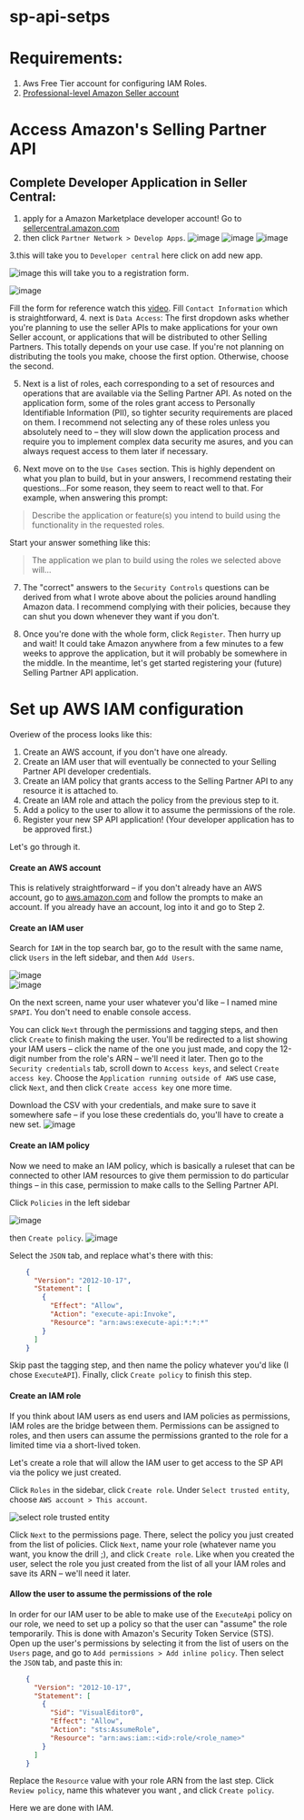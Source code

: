 # sp-api-setps

Requirements:
===================
1. Aws Free Tier account for configuring IAM Roles.
2. [Professional-level Amazon Seller account](https://sellercentral.amazon.com/)

Access Amazon's Selling Partner API 
===================
## Complete Developer Application in Seller Central:
1. apply for a Amazon Marketplace developer account! Go to [sellercentral.amazon.com](https://sellercentral.amazon.com)
2. then click `Partner Network > Develop Apps`.
![image](https://user-images.githubusercontent.com/89484481/218136662-57146edf-25b9-46a0-b85d-f5dda18947a4.png)
![image](https://user-images.githubusercontent.com/89484481/218136791-8974ae04-7658-4adf-b446-a678e2d85edd.png)
![image](https://user-images.githubusercontent.com/89484481/218137154-9201c969-224b-48bd-8ebd-ac1f1c8d9025.png)

3.this will take you to `Developer central` here click on add new app.

 ![image](https://user-images.githubusercontent.com/89484481/217552820-109fa024-4819-42a7-8eb6-eeffdc8b91ec.png)
 this will take you to a registration  form.

![image](https://user-images.githubusercontent.com/89484481/218138206-941f2dd0-2a28-4751-b86b-5e03e09688c5.png)

Fill the form for reference watch this [video](https://youtu.be/KSjPTqNBlGc?list=PLyrrqKCT7jFKENJO9n_Y68-5o2GZLgLUU&t=235). 
Fill `Contact Information` which is straightforward, 
4. next is  `Data Access`:
The first dropdown asks whether you're planning to use the seller APIs to make applications for your own Seller account, or applications that will be distributed to other Selling Partners. This totally depends on your use case. If you're not planning on distributing the tools you make, choose the first option. Otherwise, choose the second.

5. Next is a list of roles, each corresponding to a set of resources and operations that are available via the Selling Partner API. As noted on the application form, some of the roles grant access to Personally Identifiable Information (PII), so tighter security requirements are placed on them. I recommend not selecting any of these roles unless you absolutely need to – they will slow down the application process and require you to implement complex data security me asures, and you can always request access to them later if necessary.

6. Next move on to the `Use Cases` section. This is highly dependent on what you plan to build, but in your answers, I recommend restating their questions...For some reason, they seem to react well to that. For example, when answering this prompt:

> Describe the application or feature(s) you intend to build using the functionality in the requested roles.

Start your answer something like this:

> The application we plan to build using the roles we selected above will...

7. The "correct" answers to the `Security Controls` questions can be derived from what I wrote above about the policies around handling Amazon data. I recommend complying with their policies, because they can shut you down whenever they want if you don't.

8. Once you're done with the whole form, click `Register`. Then hurry up and wait! It could take Amazon anywhere from a few minutes to a few weeks to approve the application, but it will probably be somewhere in the middle. In the meantime, let's get started registering your (future) Selling Partner API application.

[](#set-up-aws-iam-configuration)Set up AWS IAM configuration
===================

Overiew of the process looks like this:

1.  Create an AWS account, if you don't have one already.
2.  Create an IAM user that will eventually be connected to your Selling Partner API developer credentials.
3.  Create an IAM policy that grants access to the Selling Partner API to any resource it is attached to.
4.  Create an IAM role and attach the policy from the previous step to it.
5.  Add a policy to the user to allow it to assume the permissions of the role.
6.  Register your new SP API application! (Your developer application has to be approved first.)

Let's go through it.

#### [](#create-an-aws-account)Create an AWS account

This is relatively straightforward – if you don't already have an AWS account, go to [aws.amazon.com](https://aws.amazon.com) and follow the prompts to make an account. If you already have an account, log into it and go to Step 2.

#### [](#create-an-iam-user)Create an IAM user

Search for `IAM` in the top search bar, go to the result with the same name, click `Users` in the left sidebar, and then `Add Users`.

![image](https://user-images.githubusercontent.com/89484481/218149801-a9f73513-c3ba-45a6-84e6-4267beedd2e8.png)
</br>
![image](https://user-images.githubusercontent.com/89484481/218150193-9dafb239-ec10-4e38-9ed0-3c20f14772d5.png)


On the next screen, name your user whatever you'd like – I named mine `SPAPI`. You don't need to enable console access.

You can click `Next` through the permissions and tagging steps, and then click `Create` to finish making the user. You'll be redirected to a list showing your IAM users – click the name of the one you just made, and copy the 12-digit number from the role's ARN – we'll need it later. Then go to the `Security credentials` tab, scroll down to `Access keys`, and select `Create access key`. Choose the `Application running outside of AWS` use case, click `Next`, and then click `Create access key` one more time.

Download the CSV with your credentials, and make sure to save it somewhere safe – if you lose these credentials do, you'll have to create a new set.
![image](https://user-images.githubusercontent.com/89484481/218152185-87bab9fc-58db-428b-82d4-46a2146e863c.png)


#### [](#create-an-iam-policy)Create an IAM policy

Now we need to make an IAM policy, which is basically a ruleset that can be connected to other IAM resources to give them permission to do particular things – in this case, permission to make calls to the Selling Partner API.

Click `Policies` in the left sidebar

![image](https://user-images.githubusercontent.com/89484481/218152842-63d48a5e-b184-4e6c-bd7a-3a2b1942ac9b.png)


then `Create policy`. 
![image](https://user-images.githubusercontent.com/89484481/218153042-d73672b0-c36a-4ee1-8041-0ccd66dbd5dc.png)


Select the `JSON` tab, and replace what's there with this:
```json
    {
      "Version": "2012-10-17",
      "Statement": [
        {
          "Effect": "Allow",
          "Action": "execute-api:Invoke",
          "Resource": "arn:aws:execute-api:*:*:*"
        }
      ]
    }
```
    

Skip past the tagging step, and then name the policy whatever you'd like (I chose `ExecuteAPI`). Finally, click `Create policy` to finish this step.

#### [](#create-an-iam-role)Create an IAM role

If you think about IAM users as end users and IAM policies as permissions, IAM roles are the bridge between them. Permissions can be assigned to roles, and then users can assume the permissions granted to the role for a limited time via a short-lived token.

Let's create a role that will allow the IAM user to get access to the SP API via the policy we just created.

Click `Roles` in the sidebar, click `Create role`. Under `Select trusted entity`, choose `AWS account > This account`.

![select role trusted entity](https://user-images.githubusercontent.com/89484481/218148724-bd7fa5b1-4dfd-41c8-9129-a6acffed4715.png)

Click `Next` to the permissions page. There, select the policy you just created from the list of policies. Click `Next`, name your role (whatever name you want, you know the drill ;), and click `Create role`. Like when you created the user, select the role you just created from the list of all your IAM roles and save its ARN – we'll need it later.

#### [](#allow-the-user-to-assume-the-permissions-of-the-role)Allow the user to assume the permissions of the role

In order for our IAM user to be able to make use of the `ExecuteApi` policy on our role, we need to set up a policy so that the user can "assume" the role temporarily. This is done with Amazon's Security Token Service (STS). Open up the user's permissions by selecting it from the list of users on the `Users` page, and go to `Add permissions > Add inline policy`. Then select the `JSON` tab, and paste this in:

```json
    {
      "Version": "2012-10-17",
      "Statement": [
        {
          "Sid": "VisualEditor0",
          "Effect": "Allow",
          "Action": "sts:AssumeRole",
          "Resource": "arn:aws:iam::<id>:role/<role_name>"
        }
      ]
    }
```
    

Replace the `Resource` value with your role ARN from the last step. Click `Review policy`, name this whatever you want , and click `Create policy`.

Here we are done with IAM.





